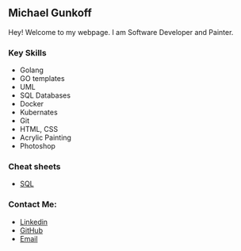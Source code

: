 ## Michael Gunkoff

Hey! Welcome to my webpage. I am Software Developer and Painter.  

### Key Skills

- Golang
- GO templates
- UML
- SQL Databases
- Docker
- Kubernates
- Git
- HTML, CSS
- Acrylic Painting
- Photoshop

### Cheat sheets
- [SQL](download/sql_cheetsheet.pdf)

### Contact Me:
- [Linkedin](https://www.linkedin.com/in/kaatinga)
- [GitHub](https://github.com/kaatinga)
- [Email](mailto:painter@3lines.club)